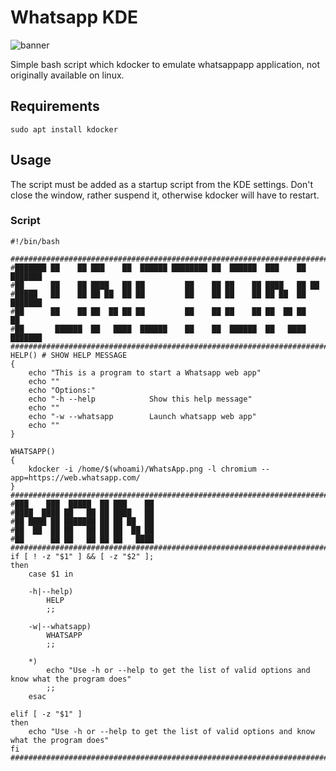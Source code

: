 # Whatsapp KDE

![banner](https://github.com/user-attachments/assets/64c8384c-fbce-4516-b22d-906222cdfa3f)

Simple bash script which kdocker to emulate whatsappapp application, not originally available on linux.


## Requirements
    sudo apt install kdocker

## Usage
The script must be added as a startup script from the KDE settings.
Don't close the window, rather suspend it, otherwise kdocker will have to restart.

### Script 
    
    #!/bin/bash
    
    #############################################################################################################################################################################
    #███████ ██    ██ ███    ██  ██████ ████████ ██  ██████  ███    ██ ███████
    #██      ██    ██ ████   ██ ██         ██    ██ ██    ██ ████   ██ ██
    #█████   ██    ██ ██ ██  ██ ██         ██    ██ ██    ██ ██ ██  ██ ███████
    #██      ██    ██ ██  ██ ██ ██         ██    ██ ██    ██ ██  ██ ██      ██
    #██       ██████  ██   ████  ██████    ██    ██  ██████  ██   ████ ███████
    #############################################################################################################################################################################
    HELP() # SHOW HELP MESSAGE
    {
        echo "This is a program to start a Whatsapp web app"
        echo ""
        echo "Options:"
        echo "-h --help            Show this help message"
        echo ""
        echo "-w --whatsapp        Launch whatsapp web app"
        echo ""
    }
    
    WHATSAPP()
    {
        kdocker -i /home/$(whoami)/WhatsApp.png -l chromium --app=https://web.whatsapp.com/
    }
    #############################################################################################################################################################################
    #███    ███  █████  ██ ███    ██
    #████  ████ ██   ██ ██ ████   ██
    #██ ████ ██ ███████ ██ ██ ██  ██
    #██  ██  ██ ██   ██ ██ ██  ██ ██
    #██      ██ ██   ██ ██ ██   ████
    #############################################################################################################################################################################
    if [ ! -z "$1" ] && [ -z "$2" ];
    then
        case $1 in
    
        -h|--help)
            HELP
            ;;
    
        -w|--whatsapp)
            WHATSAPP
            ;;
    
        *)
            echo "Use -h or --help to get the list of valid options and know what the program does"
            ;;
        esac
    
    elif [ -z "$1" ]
    then
        echo "Use -h or --help to get the list of valid options and know what the program does"
    fi
    #############################################################################################################################################################################
